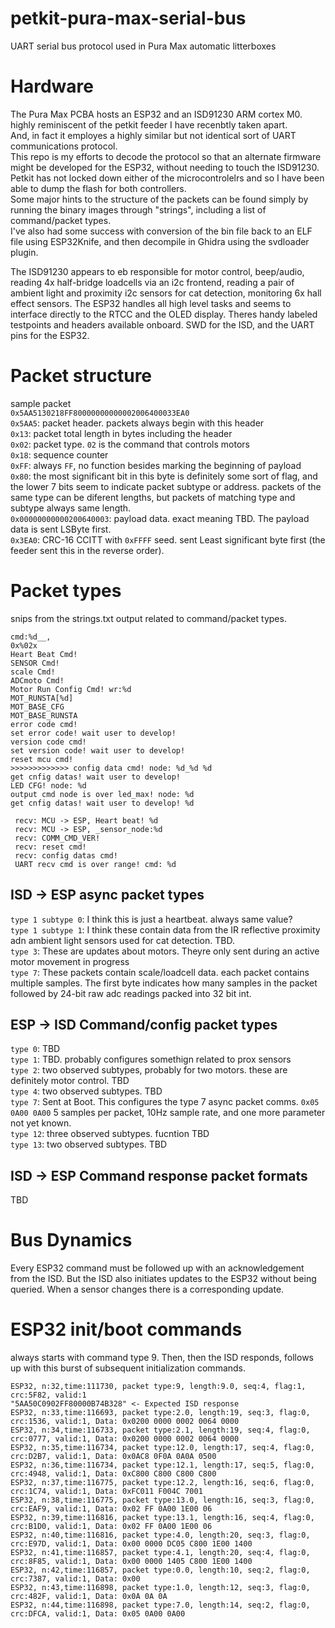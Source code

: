 # petkit-pura-max-serial-bus
UART serial bus protocol used in Pura Max automatic litterboxes

# Hardware
The Pura Max PCBA hosts an ESP32 and an ISD91230 ARM cortex M0. highly reminiscent of the petkit feeder I have recenbtly taken apart.<br/> 
And, in fact it employes a highly similar but not identical sort of UART communications protocol. <br/>
This repo is my efforts to decode the protocol so that an alternate firmware might be developed for the ESP32, without needing to touch the ISD91230.<br/>
Petkit has not locked down either of the microcontrolelrs and so I have been able to dump the flash for both controllers. <br/>
Some major hints to the structure of the packets can be found simply by running the binary images through "strings", including a list of command/packet types.<br/>
I've also had some success with conversion of the bin file back to an ELF file using ESP32Knife, and then decompile in Ghidra using the svdloader plugin.  <br/>


The ISD91230 appears to eb responsible for motor control, beep/audio, reading 4x half-bridge loadcells via an i2c frontend, reading a pair of ambient light and proximity i2c sensors for cat detection, monitoring 6x hall effect sensors. 
The ESP32 handles all high level tasks and seems to interface directly to the RTCC and the OLED display. 
Theres handy labeled testpoints and headers available onboard. SWD for the ISD, and the UART pins for the ESP32. 

# Packet structure

sample packet<br/>
`0x5AA5130218FF80000000000002006400033EA0`<br/>
`0x5AA5`: packet header. packets always begin with this header<br/>
`0x13`: packet total length in bytes including the header<br/>
`0x02`: packet type. `02` is the command that controls motors<br/>
`0x18`: sequence counter<br/>
`0xFF`: always `FF`, no function besides marking the beginning of payload<br/>
`0x80`: the most significant bit in this byte is definitely some sort of flag, and the lower 7 bits seem to indicate packet subtype or address. packets of the same type can be diferent lengths, but packets of matching type and subtype always same length.<br/>
`0x00000000000200640003`: payload data. exact meaning TBD. The payload data is sent LSByte first.<br/>
`0x3EA0`: CRC-16 CCITT with `0xFFFF` seed. sent Least significant byte first (the feeder sent this in the reverse order). <br/>

# Packet types
snips from the strings.txt output related to command/packet types.

```
cmd:%d__,
0x%02x
Heart Beat Cmd!
SENSOR Cmd!
scale Cmd!
ADCmoto Cmd!
Motor Run Config Cmd! wr:%d
MOT_RUNSTA[%d]
MOT_BASE_CFG
MOT_BASE_RUNSTA
error code cmd!
set error code! wait user to develop!
version code cmd!
set version code! wait user to develop!
reset mcu cmd!
>>>>>>>>>>>>> config data cmd! node: %d_%d %d
get cnfig datas! wait user to develop!
LED CFG! node: %d
output cmd node is over led_max! node: %d
get cnfig datas! wait user to develop! %d
```

```
 recv: MCU -> ESP, Heart beat! %d 
 recv: MCU -> ESP, _sensor_node:%d 
 recv: COMM_CMD_VER!
 recv: reset cmd!
 recv: config datas cmd!
 UART recv cmd is over range! cmd: %d
```

## ISD -> ESP async packet types
`type 1 subtype 0`: I think this is just a heartbeat. always same value?<br/>
`type 1 subtype 1`: I think these contain data from the IR reflective proximity adn ambient light sensors used for cat detection. TBD.<br/>
`type 3`: These are updates about motors. Theyre only sent during an active motor movement in progress<br/>
`type 7`: These packets contain scale/loadcell data. each packet contains multiple samples. The first byte indicates how many samples in the packet followed by 24-bit raw adc readings packed into 32 bit int. <br/>

## ESP -> ISD Command/config packet types
`type 0`: TBD<br/>
`type 1`: TBD. probably configures somethign related to prox sensors <br/>
`type 2`: two observed subtypes, probably for two motors. these are definitely motor control. TBD<br/>
`type 4`: two observed subtypes. TBD<br/>
`type 7`: Sent at Boot. This configures the type 7 async packet comms. `0x05 0A00 0A00` 5 samples per packet, 10Hz sample rate, and one more parameter not yet known. <br/>
`type 12`: three observed subtypes. fucntion TBD<br/>
`type 13`: two observed subtypes. TBD<br/>

## ISD -> ESP Command response packet formats
TBD

# Bus Dynamics

Every ESP32 command must be followed up with an acknowledgement from the ISD. But the ISD also initiates updates to the ESP32 without being queried. When a sensor changes there is a corresponding update.  <br/>

# ESP32 init/boot commands

always starts with command type 9. Then, then the ISD responds, follows up with this burst of subsequent initialization commands. <br/>
```
ESP32, n:32,time:111730, packet type:9, length:9.0, seq:4, flag:1, crc:5F82, valid:1
"5AA50C0902FF80000B74B328" <- Expected ISD response
ESP32, n:33,time:116693, packet type:2.0, length:19, seq:3, flag:0, crc:1536, valid:1, Data: 0x0200 0000 0002 0064 0000
ESP32, n:34,time:116733, packet type:2.1, length:19, seq:4, flag:0, crc:0777, valid:1, Data: 0x0200 0000 0002 0064 0000
ESP32, n:35,time:116734, packet type:12.0, length:17, seq:4, flag:0, crc:D2B7, valid:1, Data: 0x0AC8 0F0A 0A0A 0500
ESP32, n:36,time:116734, packet type:12.1, length:17, seq:5, flag:0, crc:4948, valid:1, Data: 0xC800 C800 C800 C800
ESP32, n:37,time:116775, packet type:12.2, length:16, seq:6, flag:0, crc:1C74, valid:1, Data: 0xFC011 F004C 7001
ESP32, n:38,time:116775, packet type:13.0, length:16, seq:3, flag:0, crc:EAF9, valid:1, Data: 0x02 FF 0A00 1E00 06
ESP32, n:39,time:116816, packet type:13.1, length:16, seq:4, flag:0, crc:B1D0, valid:1, Data: 0x02 FF 0A00 1E00 06
ESP32, n:40,time:116816, packet type:4.0, length:20, seq:3, flag:0, crc:E97D, valid:1, Data: 0x00 0000 DC05 C800 1E00 1400
ESP32, n:41,time:116857, packet type:4.1, length:20, seq:4, flag:0, crc:8F85, valid:1, Data: 0x00 0000 1405 C800 1E00 1400
ESP32, n:42,time:116857, packet type:0.0, length:10, seq:2, flag:0, crc:7387, valid:1, Data: 0x00
ESP32, n:43,time:116898, packet type:1.0, length:12, seq:3, flag:0, crc:482F, valid:1, Data: 0x0A 0A 0A
ESP32, n:44,time:116898, packet type:7.0, length:14, seq:2, flag:0, crc:DFCA, valid:1, Data: 0x05 0A00 0A00
```
